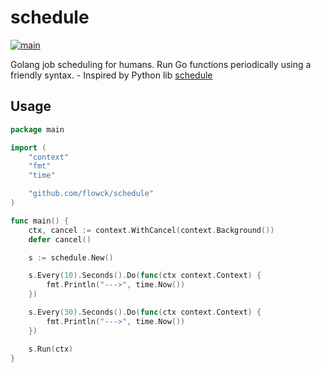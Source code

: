 # schedule

[![main](https://github.com/flowck/schedule/actions/workflows/main.yml/badge.svg)](https://github.com/flowck/schedule/actions/workflows/main.yml)

Golang job scheduling for humans. Run Go functions periodically using a friendly syntax. - Inspired by Python lib [schedule](https://github.com/dbader/schedule)

## Usage

```go
package main

import (
	"context"
	"fmt"
	"time"

	"github.com/flowck/schedule"
)

func main() {
	ctx, cancel := context.WithCancel(context.Background())
	defer cancel()

	s := schedule.New()

	s.Every(10).Seconds().Do(func(ctx context.Context) {
		fmt.Println("--->", time.Now())
	})

	s.Every(30).Seconds().Do(func(ctx context.Context) {
		fmt.Println("--->", time.Now())
	})

	s.Run(ctx)
}

```